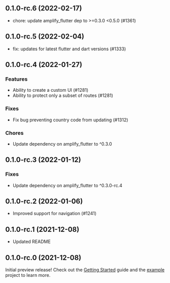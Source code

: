 ## 0.1.0-rc.6 (2022-02-17)

- chore: update amplify_flutter dep to >=0.3.0 <0.5.0 (#1361)

## 0.1.0-rc.5 (2022-02-04)

- fix: updates for latest flutter and dart versions (#1333)

## 0.1.0-rc.4 (2022-01-27)

### Features

- Ability to create a custom UI (#1281)
- Ability to protect only a subset of routes (#1281)

### Fixes

- Fix bug preventing country code from updating (#1312)

### Chores

- Update dependency on amplify_flutter to ^0.3.0

## 0.1.0-rc.3 (2022-01-12)

### Fixes

- Update dependency on amplify_flutter to ^0.3.0-rc.4

## 0.1.0-rc.2 (2022-01-06)

- Improved support for navigation (#1241)

## 0.1.0-rc.1 (2021-12-08)

- Updated README

## 0.1.0-rc.0 (2021-12-08)

Initial preview release! Check out the [Getting Started](https://docs.amplify.aws/lib/auth/getting-started/q/platform/flutter/) guide and the [example](https://github.com/aws-amplify/amplify-flutter/tree/main/packages/amplify_authenticator/example) project to learn more.

